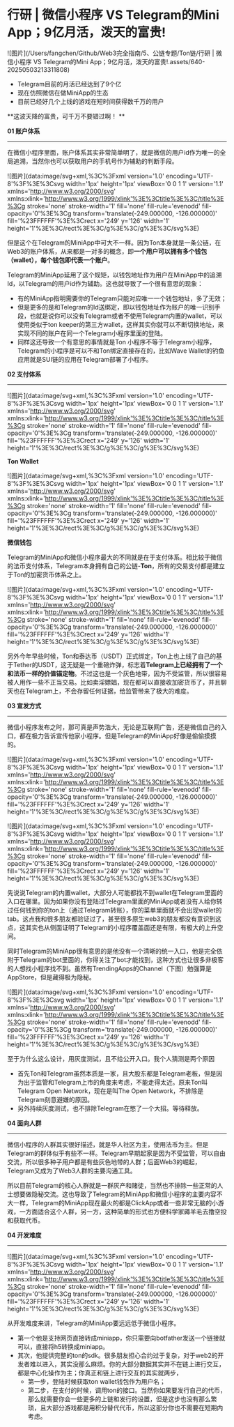 # 行研 | 微信小程序 VS Telegram的Mini App；9亿月活，泼天的富贵!

![图片](/Users/fangchen/Github/Web3完全指南/5、公链专题/Ton链/行研 | 微信小程序 VS Telegram的Mini App；9亿月活，泼天的富贵!.assets/640-20250503213311808)



- Telegram目前的月活已经达到了9个亿
- 现在仿照微信在做MiniApp的生态
- 目前已经好几个上线的游戏在短时间获得数千万的用户



**这波天降的富贵，可千万不要错过啊！
**







**01 账户体系**

------



在微信小程序里面，账户体系其实非常简单明了，就是微信的用户id作为唯一的全局追溯，当然你也可以获取用户的手机号作为辅助的判断手段。

![图片](data:image/svg+xml,%3C%3Fxml version='1.0' encoding='UTF-8'%3F%3E%3Csvg width='1px' height='1px' viewBox='0 0 1 1' version='1.1' xmlns='http://www.w3.org/2000/svg' xmlns:xlink='http://www.w3.org/1999/xlink'%3E%3Ctitle%3E%3C/title%3E%3Cg stroke='none' stroke-width='1' fill='none' fill-rule='evenodd' fill-opacity='0'%3E%3Cg transform='translate(-249.000000, -126.000000)' fill='%23FFFFFF'%3E%3Crect x='249' y='126' width='1' height='1'%3E%3C/rect%3E%3C/g%3E%3C/g%3E%3C/svg%3E)



但是这个在Telegram的MiniApp中可大不一样。因为Ton本身就是一条公链，在Web3的账户体系，从来都是一对多的概念，即**一个用户可以拥有多个钱包（wallet），每个钱包即代表一个账户**。



Telegram的MiniApp延用了这个规矩，以钱包地址作为用户在MiniApp中的追溯Id，以Telegram的用户id作为辅助。这也就导致了一个很有意思的现象：

- 有的MiniApp指明需要你的Telegram只能对应唯一一个钱包地址，多了无效；
- 但是更多的是和Telegram的Id送绑定，即以钱包地址作为账户的唯一识别手段，也就是说你可以没有Telegram或者不使用Telegram内置的wallet，可以使用类似于ton keeper的第三方wallet，这样其实你就可以不断切换地址，来实现不同的账户在同一个Telegram小程序里面的登陆。
- 同样这还导致一个有意思的事情就是Ton 小程序不等于Telegram小程序，Telegram的小程序是可以不和Ton绑定直接存在的，比如Wave Wallet的钓鱼应用就是SUI链的应用在Telegram部署了小程序。







**02 支付体系**

------



![图片](data:image/svg+xml,%3C%3Fxml version='1.0' encoding='UTF-8'%3F%3E%3Csvg width='1px' height='1px' viewBox='0 0 1 1' version='1.1' xmlns='http://www.w3.org/2000/svg' xmlns:xlink='http://www.w3.org/1999/xlink'%3E%3Ctitle%3E%3C/title%3E%3Cg stroke='none' stroke-width='1' fill='none' fill-rule='evenodd' fill-opacity='0'%3E%3Cg transform='translate(-249.000000, -126.000000)' fill='%23FFFFFF'%3E%3Crect x='249' y='126' width='1' height='1'%3E%3C/rect%3E%3C/g%3E%3C/g%3E%3C/svg%3E)



**Ton Wallet**

![图片](data:image/svg+xml,%3C%3Fxml version='1.0' encoding='UTF-8'%3F%3E%3Csvg width='1px' height='1px' viewBox='0 0 1 1' version='1.1' xmlns='http://www.w3.org/2000/svg' xmlns:xlink='http://www.w3.org/1999/xlink'%3E%3Ctitle%3E%3C/title%3E%3Cg stroke='none' stroke-width='1' fill='none' fill-rule='evenodd' fill-opacity='0'%3E%3Cg transform='translate(-249.000000, -126.000000)' fill='%23FFFFFF'%3E%3Crect x='249' y='126' width='1' height='1'%3E%3C/rect%3E%3C/g%3E%3C/g%3E%3C/svg%3E)



**微信钱包**





Telegram的MiniApp和微信小程序最大的不同就是在于支付体系。相比较于微信的法币支付体系，Telegram本身拥有自己的公链-**Ton**，所有的交易支付都是建立于Ton的加密货币体系之上。

![图片](data:image/svg+xml,%3C%3Fxml version='1.0' encoding='UTF-8'%3F%3E%3Csvg width='1px' height='1px' viewBox='0 0 1 1' version='1.1' xmlns='http://www.w3.org/2000/svg' xmlns:xlink='http://www.w3.org/1999/xlink'%3E%3Ctitle%3E%3C/title%3E%3Cg stroke='none' stroke-width='1' fill='none' fill-rule='evenodd' fill-opacity='0'%3E%3Cg transform='translate(-249.000000, -126.000000)' fill='%23FFFFFF'%3E%3Crect x='249' y='126' width='1' height='1'%3E%3C/rect%3E%3C/g%3E%3C/g%3E%3C/svg%3E)



另外今年早些时候，Ton和泰达币（USDT）正式绑定，Ton上也上线了自己的基于Tether的USDT，这无疑是一个重磅炸弹，标志着**Telegram上已经拥有了一个和法币一样的价值锚定物**。不过这也是一个灰色地带，因为不受监管，所以很容易被人用作一些不正当交易。比如卖淫嫖娼，现在都可以直接收加密货币了，并且聊天也在Telegram上，不会存留任何证据，给监管带来了极大的难度。







**03 宣发方式**

------



微信小程序发布之时，那可真是声势浩大，无论是互联网广告，还是微信自己的入口，都在极力告诉宣传他家小程序。但是Telegram的MiniApp好像是偷偷摸摸的。



![图片](data:image/svg+xml,%3C%3Fxml version='1.0' encoding='UTF-8'%3F%3E%3Csvg width='1px' height='1px' viewBox='0 0 1 1' version='1.1' xmlns='http://www.w3.org/2000/svg' xmlns:xlink='http://www.w3.org/1999/xlink'%3E%3Ctitle%3E%3C/title%3E%3Cg stroke='none' stroke-width='1' fill='none' fill-rule='evenodd' fill-opacity='0'%3E%3Cg transform='translate(-249.000000, -126.000000)' fill='%23FFFFFF'%3E%3Crect x='249' y='126' width='1' height='1'%3E%3C/rect%3E%3C/g%3E%3C/g%3E%3C/svg%3E)

![图片](data:image/svg+xml,%3C%3Fxml version='1.0' encoding='UTF-8'%3F%3E%3Csvg width='1px' height='1px' viewBox='0 0 1 1' version='1.1' xmlns='http://www.w3.org/2000/svg' xmlns:xlink='http://www.w3.org/1999/xlink'%3E%3Ctitle%3E%3C/title%3E%3Cg stroke='none' stroke-width='1' fill='none' fill-rule='evenodd' fill-opacity='0'%3E%3Cg transform='translate(-249.000000, -126.000000)' fill='%23FFFFFF'%3E%3Crect x='249' y='126' width='1' height='1'%3E%3C/rect%3E%3C/g%3E%3C/g%3E%3C/svg%3E)





先说说Telegram的内置wallet，大部分人可能都找不到wallet在Telegram里面的入口在哪里。因为如果你没有登陆过Telegram里面的MiniApp或者没有人给你转过任何钱到你的ton上（通过Telegram转账），你的菜单里面就不会出现wallet的tab。这点我和很多朋友都验证过了，甚至很多原生web3的朋友都没有意识到这点，这其实也从侧面证明了Telegram的小程序覆盖面还是有限，有极大的上升空间。



同时Telegram的MiniApp很有意思的是他没有一个清晰的统一入口，他是完全依附于Telegram的bot里面的，你得关注了bot才能找到，这种方式也让很多非极客的人想找小程序找不到。虽然有TrendingApps的Channel（下图）勉强算是AppStore，但是藏得极为隐秘。



![图片](data:image/svg+xml,%3C%3Fxml version='1.0' encoding='UTF-8'%3F%3E%3Csvg width='1px' height='1px' viewBox='0 0 1 1' version='1.1' xmlns='http://www.w3.org/2000/svg' xmlns:xlink='http://www.w3.org/1999/xlink'%3E%3Ctitle%3E%3C/title%3E%3Cg stroke='none' stroke-width='1' fill='none' fill-rule='evenodd' fill-opacity='0'%3E%3Cg transform='translate(-249.000000, -126.000000)' fill='%23FFFFFF'%3E%3Crect x='249' y='126' width='1' height='1'%3E%3C/rect%3E%3C/g%3E%3C/g%3E%3C/svg%3E)



至于为什么这么设计，用灰度测试，且不给公开入口。我个人猜测是两个原因

- 首先Ton和Telegram虽然本质是一家，且大股东都是Telegram老板，但是因为出于监管和Telegram上市的角度来考虑，不能走得太近。原来Ton叫Telegram Open Network，现在是叫The Open Network，不排除是Telegram刻意避嫌的原因。
- 另外持续灰度测试，也不排除Telegram在憋了一个大招。等待释放。







**04 面向人群**

------



微信小程序的人群其实很好描述，就是华人社区为主，使用法币为主。但是Telegram的群体似乎有些不一样。Telegram早期起家是因为不受监管，可以自由交流，所以很多种子用户都是有些灰色地带的人群；后面Web3的崛起，Telegram又成为了Web3人群的主要沟通工具。



所以目前Telegram的核心人群就是一群灰产和赌徒，当然也不排除一些正常的人士想要做隐秘交流。这也导致了Telegram的MiniApp和微信小程序的主要内容不大一样，Telegram的MiniApp现在最火的都是ClickApp或者一些非常无脑的小游戏，一方面适合这个人群，另一方，这种简单的形式也方便科学家薅羊毛去撸空投和获取代币。







**04 开发难度**

------



![图片](data:image/svg+xml,%3C%3Fxml version='1.0' encoding='UTF-8'%3F%3E%3Csvg width='1px' height='1px' viewBox='0 0 1 1' version='1.1' xmlns='http://www.w3.org/2000/svg' xmlns:xlink='http://www.w3.org/1999/xlink'%3E%3Ctitle%3E%3C/title%3E%3Cg stroke='none' stroke-width='1' fill='none' fill-rule='evenodd' fill-opacity='0'%3E%3Cg transform='translate(-249.000000, -126.000000)' fill='%23FFFFFF'%3E%3Crect x='249' y='126' width='1' height='1'%3E%3C/rect%3E%3C/g%3E%3C/g%3E%3C/svg%3E)



从开发难度来讲，Telegram的MiniApp要远远低于微信小程序。

- 第一个他是支持网页直接转成miniapp，你只需要向botfather发送一个链接就可以，直接将h5转换成miniapp。
- 其次，他提供完整的ton的sdk。很多朋友担心合约过于复杂，对于web2的开发者难以进入，其实没那么麻烦。你的大部分数据其实并不在链上进行交互，都是中心化操作为主；你真正和链上进行交互的其实就两步，
	- 第一步，登陆时候获取ton wallet钱包作为用户名；
	- 第二步，在支付的时候，调用ton的接口。当然你如果要发行自己的代币，那么就需要你会一些更多的上链和发行的设置，但是这步也没有那么繁琐，且大部分游戏都是用积分替代代币，所以这部分你也不需要在短期内考虑。

  





